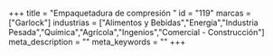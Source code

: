 +++
title = "Empaquetadura de compresión "
id = "119"
marcas = ["Garlock"]
industrias = ["Alimentos y Bebidas","Energía","Industria Pesada","Química","Agrícola","Ingenios","Comercial - Construcción"]
meta_description = ""
meta_keywords = ""
+++
